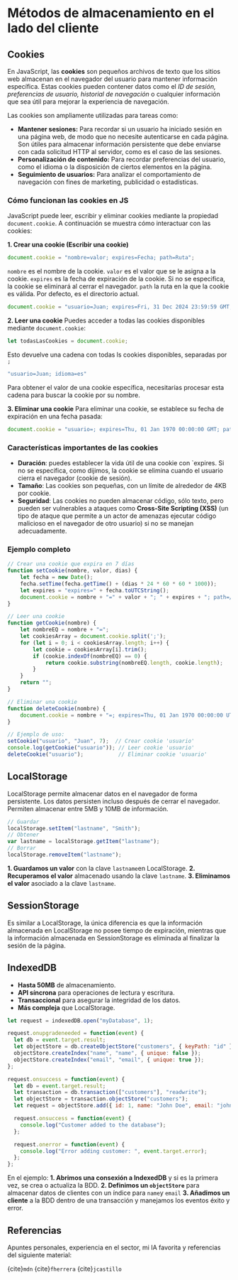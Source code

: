# Métodos de almacenamiento en el lado del cliente
## Cookies
En JavaScript, las **cookies** son pequeños archivos de texto que los sitios web almacenan en el navegador del usuario para mantener información específica. Estas cookies pueden contener datos como el *ID de sesión, preferencias de usuario, historial de navegación* o cualquier información que sea útil para mejorar la experiencia de navegación.

Las cookies son ampliamente utilizadas para tareas como:

- **Mantener sesiones:** Para recordar si un usuario ha iniciado sesión en una página web, de modo que no necesite autenticarse en cada página. Son útiles para almacenar información persistente que debe enviarse con cada solicitud HTTP al servidor, como es el caso de las sesiones.
- **Personalización de contenido:** Para recordar preferencias del usuario, como el idioma o la disposición de ciertos elementos en la página.
- **Seguimiento de usuarios:** Para analizar el comportamiento de navegación con fines de marketing, publicidad o estadísticas.

### Cómo funcionan las cookies en JS
JavaScript puede leer, escribir y eliminar cookies mediante la propiedad `document.cookie`. A continuación se muestra cómo interactuar con las cookies: 

**1. Crear una cookie (Escribir una cookie)**
```js
document.cookie = "nombre=valor; expires=Fecha; path=Ruta";
```
`nombre` es el nombre de la cookie.
`valor` es el valor que se le asigna a la cookie.
`expires` es la fecha de expiración de la cookie. Si no se especifica, la cookie se eliminará al cerrar el navegador.
`path` la ruta en la que la cookie es válida. Por defecto, es el directorio actual.

```js
document.cookie = "usuario=Juan; expires=Fri, 31 Dec 2024 23:59:59 GMT; path=/";
```

**2. Leer una cookie**
Puedes acceder a todas las cookies disponibles mediante `document.cookie`:

```js
let todasLasCookies = document.cookie;
```
Esto devuelve una cadena con todas ls cookies disponibles, separadas por `;`

```js
"usuario=Juan; idioma=es"
```

Para obtener el valor de una cookie específica, necesitarías procesar esta cadena para buscar la cookie por su nombre.

**3. Eliminar una cookie**
Para eliminar una cookie, se establece su fecha de expiración en una fecha pasada:

```js
document.cookie = "usuario=; expires=Thu, 01 Jan 1970 00:00:00 GMT; path=/";
```
### Características importantes de las cookies
- **Duración**: puedes establecer la vida útil de una cookie con `expires. Si no se especifica, como dijimos, la cookie se elimina cuando el usuario cierra el navegador (cookie de sesión).
- **Tamaño**: Las cookies son pequeñas, con un límite de alrededor de 4KB por cookie.
- **Seguridad**: Las cookies no pueden almacenar código, sólo texto, pero pueden ser vulnerables a ataques como **Cross-Site Scripting (XSS)** (un tipo de ataque que permite a un actor de amenazas ejecutar código malicioso en el navegador de otro usuario) si no se manejan adecuadamente.

### Ejemplo completo

```js
// Crear una cookie que expira en 7 días
function setCookie(nombre, valor, dias) {
    let fecha = new Date();
    fecha.setTime(fecha.getTime() + (dias * 24 * 60 * 60 * 1000));
    let expires = "expires=" + fecha.toUTCString();
    document.cookie = nombre + "=" + valor + "; " + expires + "; path=/";
}

// Leer una cookie
function getCookie(nombre) {
    let nombreEQ = nombre + "=";
    let cookiesArray = document.cookie.split(';');
    for (let i = 0; i < cookiesArray.length; i++) {
        let cookie = cookiesArray[i].trim();
        if (cookie.indexOf(nombreEQ) == 0) {
            return cookie.substring(nombreEQ.length, cookie.length);
        }
    }
    return "";
}

// Eliminar una cookie
function deleteCookie(nombre) {
    document.cookie = nombre + "=; expires=Thu, 01 Jan 1970 00:00:00 UTC; path=/;";
}

// Ejemplo de uso:
setCookie("usuario", "Juan", 7);  // Crear cookie 'usuario'
console.log(getCookie("usuario")); // Leer cookie 'usuario'
deleteCookie("usuario");           // Eliminar cookie 'usuario'
```

## LocalStorage
LocalStorage permite almacenar datos en el navegador de forma persistente. Los datos persisten incluso después de cerrar el navegador. Permiten almacenar entre 5MB y 10MB de información.

```js
// Guardar
localStorage.setItem("lastname", "Smith");
// Obtener
var lastname = localStorage.getItem("lastname");
// Borrar
localStorage.removeItem("lastname");
```

**1. Guardamos un valor** con la clave `lastname`en LocalStorage.
**2. Recuperamos el valor** almacenado usando la clave `lastname`.
**3. Eliminamos el valor** asociado a la clave `lastname`.

## SessionStorage
Es similar a LocalStorage, la única diferencia es que la información almacenada en LocalStorage no posee tiempo de expiración, mientras que la información almacenada en SessionStorage es eliminada al finalizar la sesión de la página.

## IndexedDB
- **Hasta 50MB** de almacenamiento.
- **API síncrona** para operaciones de lectura y escritura.
- **Transaccional** para asegurar la integridad de los datos.
- **Más compleja** que LocalStorage.

```js
let request = indexedDB.open("myDatabase", 1);

request.onupgradeneeded = function(event) {
  let db = event.target.result;
  let objectStore = db.createObjectStore("customers", { keyPath: "id" });
  objectStore.createIndex("name", "name", { unique: false });
  objectStore.createIndex("email", "email", { unique: true });
};

request.onsuccess = function(event) {
  let db = event.target.result;
  let transaction = db.transaction(["customers"], "readwrite");
  let objectStore = transaction.objectStore("customers");
  let request = objectStore.add({ id: 1, name: "John Doe", email: "john.doe@example.com" });

  request.onsuccess = function(event) {
    console.log("Customer added to the database");
  };

  request.onerror = function(event) {
    console.log("Error adding customer: ", event.target.error);
  };
};
```
En el ejemplo:
**1. Abrimos una consexión a IndexedDB** y si es la primera vez, se crea o actualiza la BDD.
**2. Definimos un `objectStore`** para almacenar datos de clientes con un índice para `name`y `email`
**3. Añadimos un cliente** a la BDD dentro de una transacción y manejamos los eventos éxito y error.

## Referencias

Apuntes personales, experiencia en el sector, mi IA favorita y referencias del siguiente material:

{cite}`mdn`
{cite}`fherrera`
{cite}`jcastillo`
